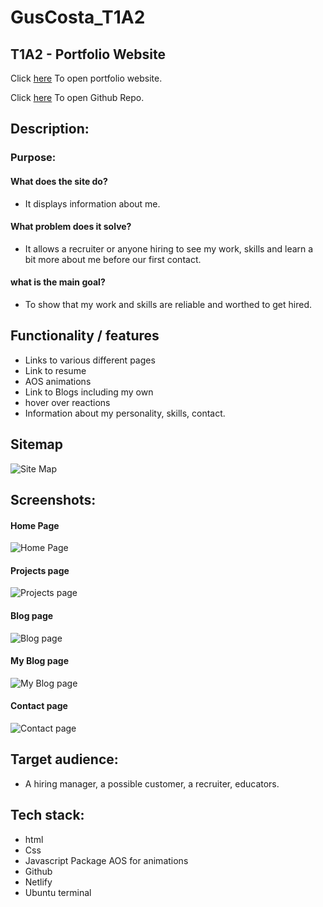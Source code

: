 # GusCosta_T1A2

## T1A2 - Portfolio Website

Click [here](https://guscostat1a2.netlify.app/) To open portfolio website.

Click [here](https://github.com/Guscosta88/GusCosta_T1A2) To open Github Repo.


## **Description:**

### **Purpose:**

#### **What does the site do?**
- It displays information about me.

#### **What problem does it solve?**
- It allows a recruiter or anyone hiring to see my work, skills and learn a bit more about me before our first contact.

#### **what is the main goal?**
- To show that my work and skills are reliable and worthed to get hired.

## **Functionality / features**
- Links to various different pages
- Link to resume
- AOS animations
- Link to Blogs including my own
- hover over reactions
- Information about my personality, skills, contact.


## **Sitemap**
![Site Map](./docs/T1A2Sitemap.png)

## **Screenshots:**

#### **Home Page**
![Home Page](./docs/home.jpg)

#### **Projects page**
![Projects page](./docs/projects.jpg)

#### **Blog page**
![Blog page](./docs/blog.jpg)

#### **My Blog page**
![My Blog page](./docs/myblog.jpg)

#### **Contact page**
![Contact page](./docs/contact.jpg)

## **Target audience:**

- A hiring manager, a possible customer, a recruiter, educators.


## **Tech stack:**

- html 
- Css 
- Javascript Package AOS for animations 
- Github 
- Netlify 
- Ubuntu terminal 